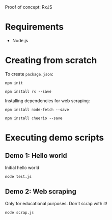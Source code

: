 Proof of concept: RxJS

# Requirements
* Node.js

# Creating from scratch
To create `package.json`:

```
npm init

npm install rx --save
```

Installing dependencies for web scraping:
```
npm install node-fetch --save

npm install cheerio --save
```

# Executing demo scripts
## Demo 1: Hello world
Initial hello world
```
node test.js
```

## Demo 2: Web scraping
Only for educational purposes. Don´t scrap with it!
```
node scrap.js
```
